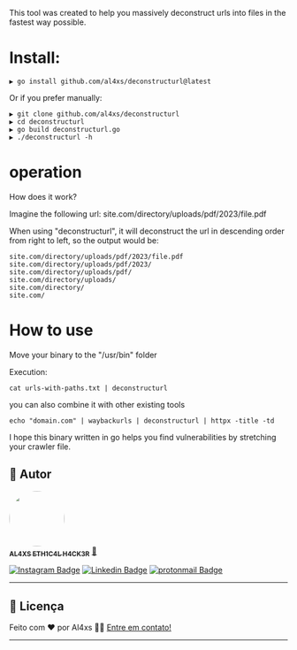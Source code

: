 This tool was created to help you massively deconstruct urls into files in the fastest way possible.

# Install:
```
▶ go install github.com/al4xs/deconstructurl@latest
```
Or if you prefer manually:

```
▶ git clone github.com/al4xs/deconstructurl
▶ cd deconstructurl
▶ go build deconstructurl.go
▶ ./deconstructurl -h
```
# operation
How does it work?

Imagine the following url:
site.com/directory/uploads/pdf/2023/file.pdf

When using "deconstructurl", it will deconstruct the url in descending order from right to left, so the output would be:

```
site.com/directory/uploads/pdf/2023/file.pdf
site.com/directory/uploads/pdf/2023/
site.com/directory/uploads/pdf/
site.com/directory/uploads/
site.com/directory/
site.com/
```

# How to use
Move your binary to the "/usr/bin" folder

Execution:
```
cat urls-with-paths.txt | deconstructurl
```

you can also combine it with other existing tools
```
echo "domain.com" | waybackurls | deconstructurl | httpx -title -td
```

I hope this binary written in go helps you find vulnerabilities by stretching your crawler file.

## 🦸 Autor

 <a href="https://github.com/al4xs">
 <img style="border-radius: 50%;" src="https://avatars.githubusercontent.com/u/40411471?v=4" width="100px;" alt=""/>
 <br />
 <sub><b>AL4XS ETH1C4L H4CK3R</b></sub></a> <a href="http://al4xs.github.io/" title="Github Personal Blog"> 🚀</a>
 <br />

[![Instagram Badge](https://img.shields.io/badge/-@michaelferral4xs-1ca0f1?style=flat-square&labelColor=1ca0f1&logo=instagram&logoColor=white&link=https://instagram.com/michaelferral4xs)](https://instagram.com/michaelferral4xs) 
[![Linkedin Badge](https://img.shields.io/badge/-Al4xs-blue?style=flat-square&logo=Linkedin&logoColor=white&link=https://www.linkedin.com/in/michael-al4xs/)](https://www.linkedin.com/in/michael-al4xs/) 
[![protonmail Badge](https://img.shields.io/badge/-@al4xs@protonmail.com-c14438?style=flat-square&logo=protonmail&logoColor=white&link=mailto:al4xs@protonmail.com)](mailto:al4xs@protonmail.com)

---

## 📝 Licença

Feito com ❤️  por Al4xs 👋🏽 [Entre em contato!](https://www.linkedin.com/in/michael-al4xs/)

---
